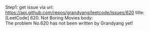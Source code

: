 Step1: get issue via url: https://api.github.com/repos/grandyang/leetcode/issues/620 
 title:[LeetCode] 620. Not Boring Movies 
 body:  
 The problem No.620 has not been written by Grandyang yet!